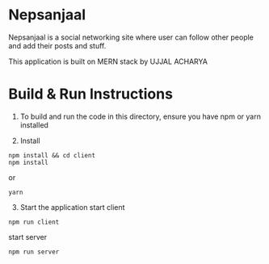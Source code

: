 # Nepsanjaal

Nepsanjaal is a social networking site where user can follow other people and add their posts and stuff.

This application is built on MERN stack by UJJAL ACHARYA


# Build & Run Instructions

1. To build and run the code in this directory, ensure you have npm or yarn installed

2. Install
```
npm install && cd client
npm install
```
or 
```
yarn
```


3. Start the application
start client
```
npm run client
```
start server
```
npm run server
```
